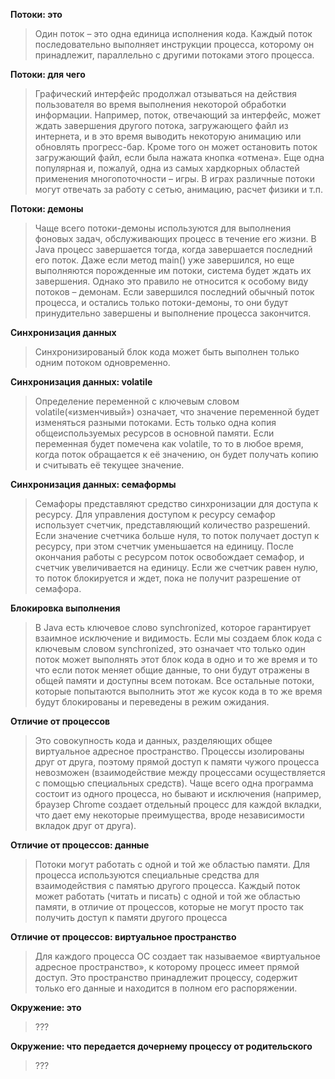 **Потоки: это**

> Один поток – это одна единица исполнения кода. Каждый поток последовательно выполняет инструкции процесса, которому он принадлежит, параллельно с другими потоками этого процесса.

**Потоки: для чего**

> Графический интерфейс продолжал отзываться на действия пользователя во время выполнения некоторой обработки информации. Например, поток, отвечающий за интерфейс, может ждать завершения другого потока, загружающего файл из интернета, и в это время выводить некоторую анимацию или обновлять прогресс-бар. Кроме того он может остановить поток загружающий файл, если была нажата кнопка «отмена». Еще одна популярная и, пожалуй, одна из самых хардкорных областей применения многопоточности – игры. В играх различные потоки могут отвечать за работу с сетью, анимацию, расчет физики и т.п.

**Потоки: демоны**

> Чаще всего потоки-демоны используются для выполнения фоновых задач, обслуживающих процесс в течение его жизни. В Java процесс завершается тогда, когда завершается последний его поток. Даже если метод main() уже завершился, но еще выполняются порожденные им потоки, система будет ждать их завершения. Однако это правило не относится к особому виду потоков – демонам. Если завершился последний обычный поток процесса, и остались только потоки-демоны, то они будут принудительно завершены и выполнение процесса закончится. 

**Синхронизация данных**

> Синхронизированый блок кода может быть выполнен только одним потоком одновременно.

**Синхронизация данных: volatile**

> Определение переменной с ключевым словом volatile(«изменчивый») означает, что значение переменной будет изменяться разными потоками. Есть только одна копия общеиспользуемых ресурсов в основной памяти. Если переменная будет помечена как volatile, то то в любое время, когда поток обращается к её значению, он будет получать копию и считывать её текущее значение.

**Синхронизация данных: семаформы**

> Семафоры представляют средство синхронизации для доступа к ресурсу. Для управления доступом к ресурсу семафор использует счетчик, представляющий количество разрешений. Если значение счетчика больше нуля, то поток получает доступ к ресурсу, при этом счетчик уменьшается на единицу. После окончания работы с ресурсом поток освобождает семафор, и счетчик увеличивается на единицу. Если же счетчик равен нулю, то поток блокируется и ждет, пока не получит разрешение от семафора.

**Блокировка выполнения**

> В Java есть ключевое слово synchronized, которое гарантирует взаимное исключение и видимость. Если мы создаем блок кода с ключевым словом synchronized, это означает что только один поток может выполнять этот блок кода в одно и то же время и то что если поток меняет общие данные, то они будут отражены в общей памяти и доступны всем потокам. Все остальные потоки, которые попытаются выполнить этот же кусок кода в то же время будут блокированы и переведены в режим ожидания.

**Отличие от процессов**

> Это совокупность кода и данных, разделяющих общее виртуальное адресное пространство. Процессы изолированы друг от друга, поэтому прямой доступ к памяти чужого процесса невозможен (взаимодействие между процессами осуществляется с помощью специальных средств). Чаще всего одна программа состоит из одного процесса, но бывают и исключения (например, браузер Chrome создает отдельный процесс для каждой вкладки, что дает ему некоторые преимущества, вроде независимости вкладок друг от друга). 

**Отличие от процессов: данные**

> Потоки могут работать с одной и той же областью памяти. Для процесса используются специальные средства для взаимодействия с памятью другого процесса. Каждый поток может работать (читать и писать) с одной и той же областью памяти, в отличие от процессов, которые не могут просто так получить доступ к памяти другого процесса

**Отличие от процессов: виртуальное пространство**

> Для каждого процесса ОС создает так называемое «виртуальное адресное пространство», к которому процесс имеет прямой доступ. Это пространство принадлежит процессу, содержит только его данные и находится в полном его распоряжении.

**Окружение: это**

> ???

**Окружение: что передается дочернему процессу от родительского**

> ???